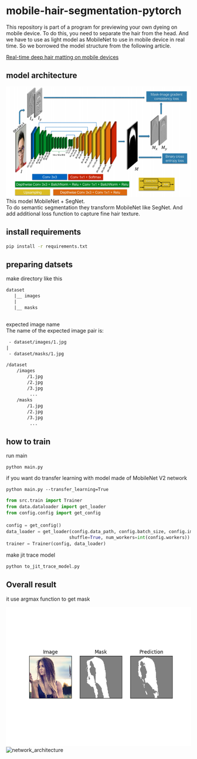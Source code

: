 # mobile-hair-segmentation-pytorch
This repository is part of a program for previewing your own dyeing on mobile device.
To do this, you need to separate the hair from the head.
And we have to use as light model as MobileNet to use in mobile device in real time.
So we borrowed the model structure from the following article.  
  
[Real-time deep hair matting on mobile devices](https://arxiv.org/abs/1712.07168) 

## model architecture
![network_architecture](./image/network_architecture.PNG)   
This model MobileNet + SegNet.  
To do semantic segmentation they transform MobileNet like SegNet.
And add additional loss function to capture fine hair texture.

## install requirements
```bash
pip install -r requirements.txt
```

## preparing datsets
make directory like this
```
dataset
   |__ images
   |
   |__ masks
   
```
expected image name  
The name of the expected image pair is:  
```
 - dataset/images/1.jpg 
| 
 - dataset/masks/1.jpg  
```

```
/dataset
    /images
        /1.jpg
        /2.jpg
        /3.jpg 
         ...
    /masks
        /1.jpg
        /2.jpg
        /3.jpg 
         ...
```
## how to train
run main
```
python main.py
```
if you want do transfer learning with model made of MobileNet V2 network
```
python main.py --transfer_learning=True
```
``` python
from src.train import Trainer
from data.dataloader import get_loader
from config.config import get_config

config = get_config()
data_loader = get_loader(config.data_path, config.batch_size, config.image_size,
                        shuffle=True, num_workers=int(config.workers))
trainer = Trainer(config, data_loader)
```

make jit trace model
```bash
python to_jit_trace_model.py
```

## Overall result
it use argmax function to get mask  

![network_architecture](./image/sample_image.PNG)
![network_architecture](./image/webcam.gif)
